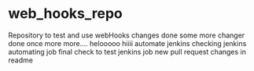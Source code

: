 # web_hooks_repo
Repository to test and use webHooks 
changes done
some more changer done
once more
more....
helooooo
hiiii
automate
jenkins
checking
jenkins
automating
job
final
check 
to
test
jenkins
job
new pull request
changes in readme
